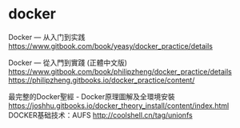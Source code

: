 # docker
Docker — 从入门到实践
https://www.gitbook.com/book/yeasy/docker_practice/details

Docker — 從入門到實踐 (正體中文版)
https://www.gitbook.com/book/philipzheng/docker_practice/details
https://philipzheng.gitbooks.io/docker_practice/content/

最完整的Docker聖經 - Docker原理圖解及全環境安裝
https://joshhu.gitbooks.io/docker_theory_install/content/index.html
<br>
DOCKER基础技术：AUFS
http://coolshell.cn/tag/unionfs

